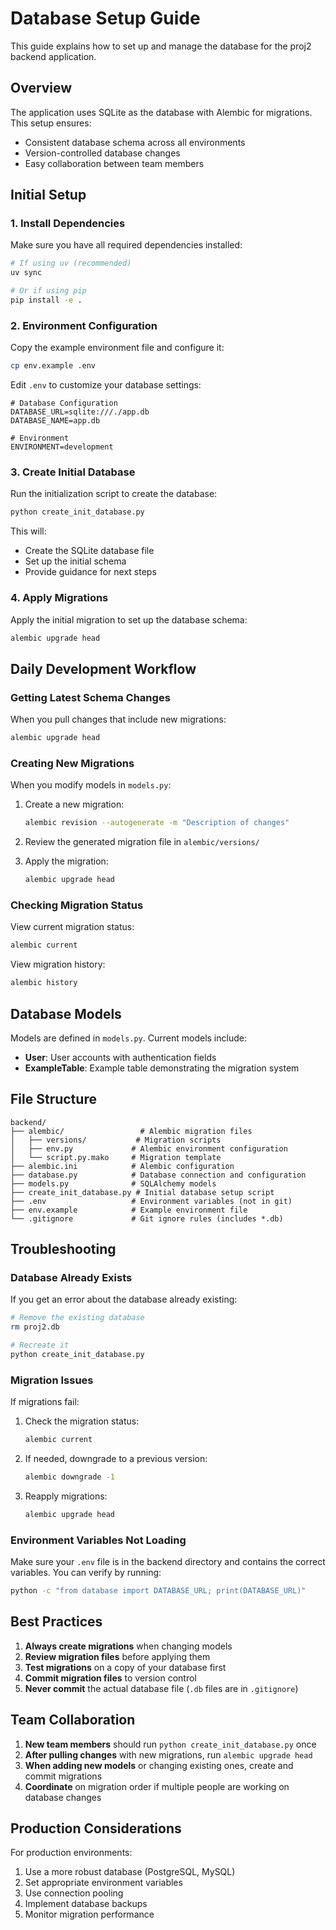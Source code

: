# Database Setup Guide

This guide explains how to set up and manage the database for the proj2 backend application.

## Overview

The application uses SQLite as the database with Alembic for migrations. This setup ensures:

- Consistent database schema across all environments
- Version-controlled database changes
- Easy collaboration between team members

## Initial Setup

### 1. Install Dependencies

Make sure you have all required dependencies installed:

```bash
# If using uv (recommended)
uv sync

# Or if using pip
pip install -e .
```

### 2. Environment Configuration

Copy the example environment file and configure it:

```bash
cp env.example .env
```

Edit `.env` to customize your database settings:

```env
# Database Configuration
DATABASE_URL=sqlite:///./app.db
DATABASE_NAME=app.db

# Environment
ENVIRONMENT=development
```

### 3. Create Initial Database

Run the initialization script to create the database:

```bash
python create_init_database.py
```

This will:

- Create the SQLite database file
- Set up the initial schema
- Provide guidance for next steps

### 4. Apply Migrations

Apply the initial migration to set up the database schema:

```bash
alembic upgrade head
```

## Daily Development Workflow

### Getting Latest Schema Changes

When you pull changes that include new migrations:

```bash
alembic upgrade head
```

### Creating New Migrations

When you modify models in `models.py`:

1. Create a new migration:

   ```bash
   alembic revision --autogenerate -m "Description of changes"
   ```

2. Review the generated migration file in `alembic/versions/`

3. Apply the migration:
   ```bash
   alembic upgrade head
   ```

### Checking Migration Status

View current migration status:

```bash
alembic current
```

View migration history:

```bash
alembic history
```

## Database Models

Models are defined in `models.py`. Current models include:

- **User**: User accounts with authentication fields
- **ExampleTable**: Example table demonstrating the migration system

## File Structure

```
backend/
├── alembic/                 # Alembic migration files
│   ├── versions/           # Migration scripts
│   ├── env.py             # Alembic environment configuration
│   └── script.py.mako     # Migration template
├── alembic.ini            # Alembic configuration
├── database.py            # Database connection and configuration
├── models.py              # SQLAlchemy models
├── create_init_database.py # Initial database setup script
├── .env                   # Environment variables (not in git)
├── env.example            # Example environment file
└── .gitignore             # Git ignore rules (includes *.db)
```

## Troubleshooting

### Database Already Exists

If you get an error about the database already existing:

```bash
# Remove the existing database
rm proj2.db

# Recreate it
python create_init_database.py
```

### Migration Issues

If migrations fail:

1. Check the migration status:

   ```bash
   alembic current
   ```

2. If needed, downgrade to a previous version:

   ```bash
   alembic downgrade -1
   ```

3. Reapply migrations:
   ```bash
   alembic upgrade head
   ```

### Environment Variables Not Loading

Make sure your `.env` file is in the backend directory and contains the correct variables. You can verify by running:

```bash
python -c "from database import DATABASE_URL; print(DATABASE_URL)"
```

## Best Practices

1. **Always create migrations** when changing models
2. **Review migration files** before applying them
3. **Test migrations** on a copy of your database first
4. **Commit migration files** to version control
5. **Never commit** the actual database file (`.db` files are in `.gitignore`)

## Team Collaboration

1. **New team members** should run `python create_init_database.py` once
2. **After pulling changes** with new migrations, run `alembic upgrade head`
3. **When adding new models** or changing existing ones, create and commit migrations
4. **Coordinate** on migration order if multiple people are working on database changes

## Production Considerations

For production environments:

1. Use a more robust database (PostgreSQL, MySQL)
2. Set appropriate environment variables
3. Use connection pooling
4. Implement database backups
5. Monitor migration performance

